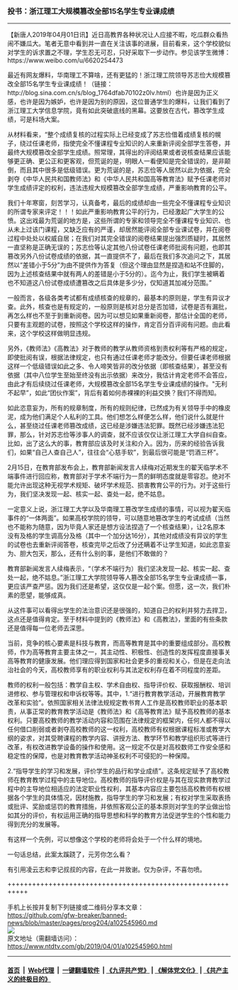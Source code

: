 ### 投书：浙江理工大规模篡改全部15名学生专业课成绩
------------------------

<div class="post_content" itemprop="articleBody">
 <p>
  【新唐人2019年04月01日讯】近日高教界各种状况让人应接不暇，吃瓜群众看热闹不嫌瓜大。笔者无意中看到并一直在关注该事的进展，目前看来，这个学校貌似对学生的诉求置之不理，学生忍无可忍，只好采取下一步动作。参见该学生微博：https://www.weibo.com/u/6620254473
 </p>
 <p>
  最近有网友爆料，华南理工不算啥，还有更猛的！浙江理工院领导苏志俭大规模篡改全部15名学生专业课成绩！（链接：http://blog.sina.com.cn/s/blog_1764dfab70102z0lv.html）也许是因为正义感，也许是因为嫉妒，也许是因为别的原因，这位普通学生的爆料，让我们看到了浙江理工大学信息学院，竟有如此突破底线的黑幕。这要放在古代，篡改学生成绩，可是科场大案。
 </p>
 <p>
  从材料看来，“整个成绩复核的过程实际上已经变成了苏志俭借着成绩复核的幌子，绕过任课老师，指使完全不懂课程专业知识的人来重新评阅全部学生答卷，并最终大规模篡改全部学生成绩。照常理，其得出的评阅结果或者说核查结果应该能够更正确、更公正和更客观，但荒诞的是，明眼人一看便知是完全错误的，是非颠倒，而且其中很多是低级错误。更为荒诞的是，苏志俭等人居然以此为依据，完全剥夺《中华人民共和国教师法》和《中华人民共和国高等教育法》赋予任课老师对学生成绩评定的权利，违法违规大规模篡改全部学生成绩，严重影响教育的公平。
 </p>
 <p>
  我们十年寒窗，刻苦学习，认真备考，最后的成绩却由一些完全不懂课程专业知识的所谓专家来评定！！！如此严重影响教育公平的行为，已经激起广大学生的公愤。这出戏最为荒诞的地方是，这些所谓的专家和领导完全不懂课程专业知识、也从未上过该门课程，又缺乏应有的严谨，却居然能评阅全部专业课试卷，并在阅卷过程中处处以权威自居；在我们对其完全错误的阅卷结果提出强烈质疑时，其居然一直坚称是正确无误的；苏志俭等认定其他八份试卷任课老师批阅有问题，也即其篡改另外八份试卷成绩的依据，其一直提供不了，最后在我们多次追问之下，其居然以“差错小于5分”为由不提供作为答复（但这个理由显然是捏造和站不住脚的，因为上述核查结果中就有两人的差错是小于5分的）。迄今为止，我们学生被瞒着也不知道这八份试卷成绩遭篡改之后具体是多少分，仅知道其加减分范围。”
 </p>
 <p>
  一般而言，各级各类考试都有成绩核查的规章的，最基本的原则是，学生有异议才查。此外，核查也是有规定的，一般原则是核对总分是否加错，试卷是否有漏批，再怎么样也不至于到重新阅卷。因为可以想见如果重新阅卷，那估计全国的老师，只要有主观题的试卷，按照这个学校这样的操作，肯定百分百评阅有问题。由此看来，这个学校这样做明显违规。
 </p>
 <p>
  另外，《教师法》《高教法》对于教师的教学从教师资格到责权利等有严格的规定，即使批阅有误，根据法律规定，也只有通过任课老师才能改分。但要任课老师根据这样一个低级错误如此之多、令人啼笑皆非的改分依据（即核查结果），甚至没有依据（其中八位学生至始至终没有出示依据）来改分，我估计肯定老师不会答应，由此才有后续绕过任课老师，大规模篡改全部15名学生专业课成绩的操作。"无利不起早”，如此“团伙作案”，背后有着如何赤裸裸的利益交换？我们不得而知。
 </p>
 <p>
  如此恣意妄为，所有的规章制度，所有的规则纪律，已然成为有关领导手中的橡皮泥，成为他们满足个人私利的工具。他们想怎么样便怎么样，他们说什么就是什么，甚至绕过任课老师篡改成绩，这已经是涉嫌违法犯罪。既然已经涉嫌违法犯罪，那么，针对苏志俭等涉事人的调查，就不应该仅仅让浙江理工大学自纠自查。比如，出了这么大的事，教育部应该及时关注和介入。因为，历来的经验告诉我们，如果“自己人查自己人”，往往会“心慈手软”，到最后很可能是“罚酒三杯”。
 </p>
 <p>
  2月15日，在教育部发布会上，教育部新闻发言人续梅对近期发生的翟天临学术不端事件进行回应称，教育部对于学术不端行为一贯的鲜明态度就是零容忍。绝对不能允许出现这种无视学术规矩、破坏学术规范、损害教育公平的行为。对于这些行为，我们坚决发现一起、核实一起、查处一起，绝不姑息。
 </p>
 <p>
  一定意义上说，浙江理工大学以及华南理工篡改学生成绩的事情，可以视为翟天临事件的“一体两面”。如果高校学院的领导，可以随意地篡改学生的考试成绩（当然也不能称为随意，因为毕竟人家还是想方设法捏造了一个核查结果），让2名原本没有及格的学生调高分及格（其中一个加分达16分），其他对成绩没有异议的学生的试卷也去重新评阅答卷，核查完毕之后改了分还瞒着不让学生知道，如此恣意妄为、胆大包天，那么，还有什么别的事，是他们不敢做的？
 </p>
 <p>
  教育部新闻发言人续梅表示，“（学术不端行为）我们坚决发现一起、核实一起、查处一起，绝不姑息。”浙江理工大学院领导等人篡改全部15名学生专业课成绩一事，更应该严查严惩。因为我们还是希望，这仅仅是一起个案。但愿，这一次，我们朴素的愿望，能够成真。
 </p>
 <p>
  从这件事可以看得出学生的法治意识还是很强的，知道自己的权利并努力去捍卫，这点还是值得肯定。至于材料中提到的《教师法》和《高教法》，里面的有些条款还是值得每一位老师去深思。
 </p>
 <p>
  当前，竞争的核心要素是科技与教育，而高等教育是其中的重要组成部分。高校教师，作为高等教育主要主体之一，其主动性、积极性、创造性的发挥程度直接事关高等教育的健康发展。他们理应得到国家和社会更多的重视和关心，但是在走向法治社会的今天，高校教师享有的职业权利与其法定权利存在着不同程度的差距。
 </p>
 <p>
  教师的权利一般包括：教学自主权、学术自由权、指导评价权、获取报酬权、培训进修权、参与管理权和申诉权等等。其中，1.“进行教育教学活动，开展教育教学改革和实验”。依照国家相关法律法规规定教书育人工作是高校教师职业的基本职责，从事正常的教育教学活动是《教师法》和《高等教育法》赋予高校教师的基本权利。只要高校教师的教学活动内容和范围在法律规定的框架内，任何人都不得以任何借口削弱或者剥夺高校教师的这一权利，高校教师有权根据课程标准或教学大纲的姿求，对其受聘课程的教学内容、讲授方法、教学环节和教学组织形式等进行改革，有权改进教学设备的操作和使用。这一规定不仅是对高校数师工作安全感和稳定性的保障，也是对教育教学活动神圣权利不可侵犯的一种保障。
 </p>
 <p>
  2.“指导学生的学习和发展，评价学生的品行和学业成绩”。这条规定赋予了高校教师在教育教学过程中的主导地位。高校教师的指导评价权是与其在现实款育教学过程中的主导地位相适应的法定职业性权利，其基本内容应主要包括高校教师有权根据各个学生的具体情况，因材施教，指导学生的学习和发展；有权对学生采取表扬或批评、奖励或惩罚的教育措施，并依照客观公正的基本原则对学生的学业做出恰如其分的评价，有权运用正确的指导思想和科学的教育方法促迸学生的个性和能力得到充分的发展等。
 </p>
 <p>
  有这样一个先例，可以想像这个学校的老师将会处于一个什么样的境地。
 </p>
 <p>
  一句话总结，此案太蹊跷了，元芳你怎么看？
 </p>
 <p>
  有引用凌云志和李记叔叔的内容，在此一并致谢。仅为杂评，不喜勿喷。
 </p>
 <div class="single_ad">
 </div>
</div>

+++++++++++++++++++++++++++++++++++++++++++++++++++++++++++<br/><br/>
手机上长按并复制下列链接或二维码分享本文章：<br/>
https://github.com/gfw-breaker/banned-news/blob/master/pages/prog204/a102545960.md <br/>
<a href='https://github.com/gfw-breaker/banned-news/blob/master/pages/prog204/a102545960.md'><img src='https://github.com/gfw-breaker/banned-news/blob/master/pages/prog204/a102545960.md.png'/></a> <br/>
原文地址（需翻墙访问）：https://www.ntdtv.com/gb/2019/04/01/a102545960.html


------------------------
#### [首页](https://github.com/gfw-breaker/banned-news/blob/master/README.md) &nbsp;|&nbsp; [Web代理](https://github.com/labour-camp/helloworld) &nbsp;|&nbsp; [一键翻墙软件](https://github.com/gfw-breaker/nogfw/blob/master/README.md) &nbsp;| [《九评共产党》](https://github.com/gfw-breaker/9ping.md/blob/master/README.md#九评之一评共产党是什么) | [《解体党文化》](https://github.com/gfw-breaker/jtdwh.md/blob/master/README.md) | [《共产主义的终极目的》](https://github.com/gfw-breaker/gczydzjmd.md/blob/master/README.md)

